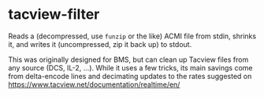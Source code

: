 # tacview-filter

Reads a (decompressed, use `funzip` or the like) ACMI file from stdin,
shrinks it, and writes it (uncompressed, zip it back up) to stdout.

This was originally designed for BMS, but can clean up Tacview files
from any source (DCS, IL-2, ...). While it uses a few tricks, its main
savings come from delta-encode lines and decimating updates to the rates
suggested on https://www.tacview.net/documentation/realtime/en/
